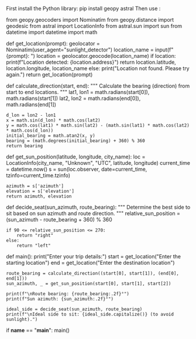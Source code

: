 First install the Python library: pip install geopy astral
Then use :

from geopy.geocoders import Nominatim
from geopy.distance import geodesic
from astral import LocationInfo
from astral.sun import sun
from datetime import datetime
import math

def get_location(prompt):
    geolocator = Nominatim(user_agent="sunlight_detector")
    location_name = input(f"{prompt}: ")
    location = geolocator.geocode(location_name)
    if location:
        print(f"Location detected: {location.address}")
        return location.latitude, location.longitude, location_name
    else:
        print("Location not found. Please try again.")
        return get_location(prompt)

def calculate_direction(start, end):
    """
    Calculate the bearing (direction) from start to end locations.
    """
    lat1, lon1 = math.radians(start[0]), math.radians(start[1])
    lat2, lon2 = math.radians(end[0]), math.radians(end[1])

    d_lon = lon2 - lon1
    x = math.sin(d_lon) * math.cos(lat2)
    y = math.cos(lat1) * math.sin(lat2) - (math.sin(lat1) * math.cos(lat2) * math.cos(d_lon))
    initial_bearing = math.atan2(x, y)
    bearing = (math.degrees(initial_bearing) + 360) % 360
    return bearing

def get_sun_position(latitude, longitude, city_name):
    loc = LocationInfo(city_name, "Unknown", "UTC", latitude, longitude)
    current_time = datetime.now()
    s = sun(loc.observer, date=current_time, tzinfo=current_time.tzinfo)

    azimuth = s['azimuth']
    elevation = s['elevation']
    return azimuth, elevation

def decide_seat(sun_azimuth, route_bearing):
    """
    Determine the best side to sit based on sun azimuth and route direction.
    """
    relative_sun_position = (sun_azimuth - route_bearing + 360) % 360

    if 90 <= relative_sun_position <= 270:
        return "right"
    else:
        return "left"

def main():
    print("Enter your trip details:")
    start = get_location("Enter the starting location")
    end = get_location("Enter the destination location")

    route_bearing = calculate_direction((start[0], start[1]), (end[0], end[1]))
    sun_azimuth, _ = get_sun_position(start[0], start[1], start[2])

    print(f"\nRoute bearing: {route_bearing:.2f}°")
    print(f"Sun azimuth: {sun_azimuth:.2f}°")

    ideal_side = decide_seat(sun_azimuth, route_bearing)
    print(f"\nIdeal side to sit: {ideal_side.capitalize()} (to avoid sunlight).")

if __name__ == "__main__":
    main()
